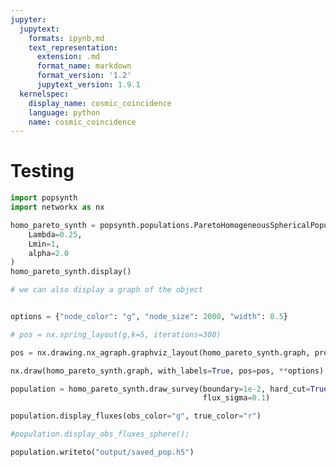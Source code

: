 ```yaml
---
jupyter:
  jupytext:
    formats: ipynb,md
    text_representation:
      extension: .md
      format_name: markdown
      format_version: '1.2'
      jupytext_version: 1.9.1
  kernelspec:
    display_name: cosmic_coincidence
    language: python
    name: cosmic_coincidence
---
```


# Testing

```python
import popsynth
import networkx as nx
```

```python
homo_pareto_synth = popsynth.populations.ParetoHomogeneousSphericalPopulation(
    Lambda=0.25, 
    Lmin=1, 
    alpha=2.0  
) 
homo_pareto_synth.display()
```

```python
# we can also display a graph of the object


options = {"node_color": "g", "node_size": 2000, "width": 0.5}

# pos = nx.spring_layout(g,k=5, iterations=300)
```

```python
pos = nx.drawing.nx_agraph.graphviz_layout(homo_pareto_synth.graph, prog="dot")

nx.draw(homo_pareto_synth.graph, with_labels=True, pos=pos, **options)
```

```python
population = homo_pareto_synth.draw_survey(boundary=1e-2, hard_cut=True, 
                                           flux_sigma=0.1)
```

```python
population.display_fluxes(obs_color="g", true_color="r")
```

```python
#population.display_obs_fluxes_sphere();
```

```python
population.writeto("output/saved_pop.h5")
```

```python

```
